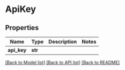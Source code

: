# ApiKey


## Properties
Name | Type | Description | Notes
------------ | ------------- | ------------- | -------------
**api_key** | **str** |  | 

[[Back to Model list]](../README.md#documentation-for-models) [[Back to API list]](../README.md#documentation-for-api-endpoints) [[Back to README]](../README.md)


